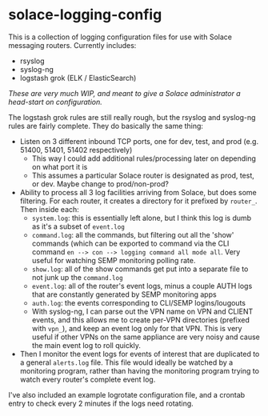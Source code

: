 # solace-logging-config

This is a collection of logging configuration files for use with Solace messaging routers.  Currently includes:

- rsyslog
- syslog-ng
- logstash grok (ELK / ElasticSearch)
 
_These are very much WIP, and meant to give a Solace administrator a head-start on configuration._

The logstash grok rules are still really rough, but the rsyslog and syslog-ng rules are fairly complete.
They do basically the same thing:

- Listen on 3 different inbound TCP ports, one for dev, test, and prod (e.g. 51400, 51401, 51402 respectively)
  - This way I could add additional rules/processing later on depending on what port it is
  - This assumes a particular Solace router is designated as prod, test, or dev.  Maybe change to prod/non-prod?
- Ability to process all 3 log facilities arriving from Solace, but does some filtering.  For each router, it creates a directory
for it prefixed by `router_`.  Then inside each:
  - `system.log`: this is essentially left alone, but I think this log is dumb as it's a subset of `event.log`
  - `command.log`: all the commands, but filtering out all the 'show' commands 
(which can be exported to command via the CLI command `en --> con --> logging command all mode all`.
Very useful for watching SEMP monitoring polling rate.
  - `show.log`: all of the show commands get put into a separate file to not junk up the `command.log`
  - `event.log`: all of the router's event logs, minus a couple AUTH logs that are constantly generated by SEMP monitoring apps
  - `auth.log`: the events corresponding to CLI/SEMP logins/lougouts
  - With syslog-ng, I can parse out the VPN name on VPN and CLIENT events, and this allows me to create per-VPN directories
  (prefixed with `vpn_`), and keep an event log only for that VPN.  This is very useful if other VPNs on the same appliance
  are very noisy and cause the main event log to roll quickly.
- Then I monitor the event logs for events of interest that are duplicated to a general `alerts.log` file.  This file would ideally 
be watched by a monitoring program, rather than having the monitoring program trying to watch every router's complete event log.

I've also included an example logrotate configuration file, and a crontab entry to check every 2 minutes if the logs need rotating.

